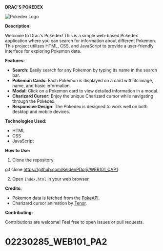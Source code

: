**DRAC'S POKEDEX**

![Pokedex Logo](https://cdn.icon-icons.com/icons2/851/PNG/512/pokemon_moltres_icon-icons.com_67518.png)

**Description:**

Welcome to Drac's Pokedex! This is a simple web-based Pokedex application where you can search for information about different Pokemon. This project utilizes HTML, CSS, and JavaScript to provide a user-friendly interface for exploring Pokemon data.

**Features:**

- **Search:** Easily search for any Pokemon by typing its name in the search bar.
- **Pokemon Cards:** Each Pokemon is displayed on a card with its image, name, and basic information.
- **Modal:** Click on a Pokemon card to view detailed information in a modal.
- **Charizard Cursor:** Enjoy the unique Charizard cursor while navigating through the Pokedex.
- **Responsive Design:** The Pokedex is designed to work well on both desktop and mobile devices.

**Technologies Used:**

- HTML
- CSS
- JavaScript

**How to Use:**

1. Clone the repository:

git clone https://github.com/KeldenPDorji/WEB101_CAP1


2. Open `index.html` in your web browser.

**Credits:**

- Pokemon data is fetched from the [PokeAPI](https://pokeapi.co/).
- Charizard cursor animation by [Tenor](https://tenor.com/).

**Contributing:**

Contributions are welcome! Feel free to open issues or pull requests.

# 02230285_WEB101_PA2
